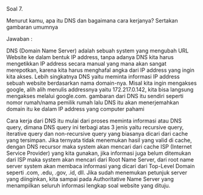 Soal 7. 

Menurut kamu, apa itu DNS dan bagaimana cara kerjanya? Sertakan gambaran umumnya

Jawaban :

DNS (Domain Name Server) adalah sebuah system yang mengubah URL Website ke dalam bentuk IP address, tanpa adanya DNS kita harus mengetikkan IP address secara manual 
yang mana akan sangat merepotkan, karena kita harus menghafal angka dari IP address yang ingin kita akses. 
Lebih singkatnya DNS yaitu meminta informasi IP address sebuah website berdasarkan nama domain-nya. Misal kita ingin mengakses google, 
alih alih menulis addressnya yaitu 172.217.0.142, kita bisa langsung mengakses melalui google.com. 
gambaran dari DNS itu sendiri seperti nomor rumah/nama pemilik rumah lalu DNS itu akan menerjemahkan domain itu ke dalam IP address yang computer pahami

Cara kerja dari DNS itu mulai dari proses meminta informasi atau DNS query, dimana DNS query ini terbagi atas 3 jenis yaitu recursive query,
iterative query dan non-recursive query yang biasanya dicari dari cache yang tersimpan. Jika ternyata tidak menemukan hasil yang valid di cache, 
dengan DNS recursor maka system akan mencari dari cache ISP (Internet Service Provider) yang kita gunakan, jika informasi juga belum ditemukan dari ISP maka system akan mencari
dari Root Name Server, dari root name server system akan membaca informasi yang dicari dari Top-Level Domain seperti .com, .edu, .gov, .id, dll. Jika sudah
menemukan petunjuk server yang diinginkan, kita sampai pada Authoritative Name Server yang menampilkan seluruh informasi lengkap soal website yang dituju.
